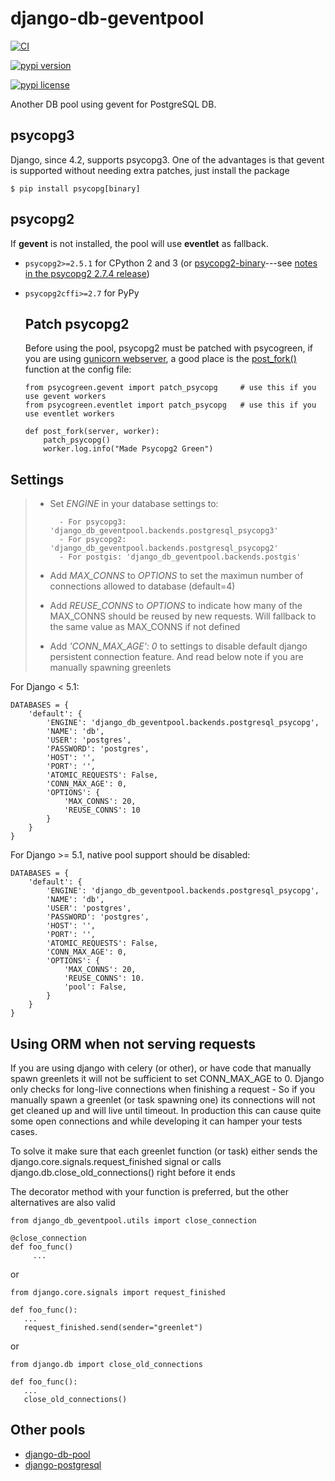 django-db-geventpool
====================

[![CI](https://github.com/jneight/django-db-geventpool/actions/workflows/ci.yml/badge.svg)](https://github.com/jneight/django-db-geventpool/actions/workflows/ci.yml)

[![pypi version](https://img.shields.io/pypi/v/django-db-geventpool.svg)](https://pypi.python.org/pypi/django-db-geventpool)

[![pypi license](http://img.shields.io/pypi/l/django-db-geventpool.svg)](https://pypi.python.org/pypi/django-db-geventpool)

Another DB pool using gevent for PostgreSQL DB.


psycopg3
---------

Django, since 4.2, supports psycopg3. One of the advantages is that gevent is supported without needing extra patches, just install the package

```
$ pip install psycopg[binary]
```


psycopg2
--------

If **gevent** is not installed, the pool will use **eventlet** as fallback.

-   `psycopg2>=2.5.1` for CPython 2 and 3 (or
    [psycopg2-binary](https://pypi.org/project/psycopg2-binary/)---see
    [notes in the psycopg2 2.7.4
    release](http://initd.org/psycopg/articles/2018/02/08/psycopg-274-released/))
-   `psycopg2cffi>=2.7` for PyPy

    Patch psycopg2
    --------------

    Before using the pool, psycopg2 must be patched with psycogreen, if you
    are using [gunicorn webserver](http://www.gunicorn.org/), a good place
    is the
    [post\_fork()](http://docs.gunicorn.org/en/latest/settings.html#post-fork)
    function at the config file:

    ``` {.python}
    from psycogreen.gevent import patch_psycopg     # use this if you use gevent workers
    from psycogreen.eventlet import patch_psycopg   # use this if you use eventlet workers

    def post_fork(server, worker):
        patch_psycopg()
        worker.log.info("Made Psycopg2 Green")
    ```

Settings
--------

> - Set *ENGINE* in your database settings to:
>
>         - For psycopg3: 'django_db_geventpool.backends.postgresql_psycopg3'
>         - For psycopg2: 'django_db_geventpool.backends.postgresql_psycopg2'
>         - For postgis: 'django_db_geventpool.backends.postgis'
>
> -   Add *MAX\_CONNS* to *OPTIONS* to set the maximun number of
>     connections allowed to database (default=4)
>
> -   Add *REUSE\_CONNS* to *OPTIONS* to indicate how many of the
>     MAX\_CONNS should be reused by new requests. Will fallback to the
>     same value as MAX\_CONNS if not defined
>
> -   Add *\'CONN\_MAX\_AGE\': 0* to settings to disable default django
>     persistent connection feature. And read below note if you are
>     manually spawning greenlets

For Django < 5.1:

``` {.python}
DATABASES = {
    'default': {
        'ENGINE': 'django_db_geventpool.backends.postgresql_psycopg',
        'NAME': 'db',
        'USER': 'postgres',
        'PASSWORD': 'postgres',
        'HOST': '',
        'PORT': '',
        'ATOMIC_REQUESTS': False,
        'CONN_MAX_AGE': 0,
        'OPTIONS': {
            'MAX_CONNS': 20,
            'REUSE_CONNS': 10
        }
    }
}
```

For Django >= 5.1, native pool support should be disabled:

``` {.python}
DATABASES = {
    'default': {
        'ENGINE': 'django_db_geventpool.backends.postgresql_psycopg',
        'NAME': 'db',
        'USER': 'postgres',
        'PASSWORD': 'postgres',
        'HOST': '',
        'PORT': '',
        'ATOMIC_REQUESTS': False,
        'CONN_MAX_AGE': 0,
        'OPTIONS': {
            'MAX_CONNS': 20,
            'REUSE_CONNS': 10.
            'pool': False,
        }
    }
}
```

Using ORM when not serving requests
-----------------------------------

If you are using django with celery (or other), or have code that
manually spawn greenlets it will not be sufficient to set CONN\_MAX\_AGE
to 0. Django only checks for long-live connections when finishing a
request - So if you manually spawn a greenlet (or task spawning one) its
connections will not get cleaned up and will live until timeout. In
production this can cause quite some open connections and while
developing it can hamper your tests cases.

To solve it make sure that each greenlet function (or task) either sends
the django.core.signals.request\_finished signal or calls
django.db.close\_old\_connections() right before it ends

The decorator method with your function is preferred, but the other
alternatives are also valid

``` {.python}
from django_db_geventpool.utils import close_connection

@close_connection
def foo_func()
     ...
```

or

``` {.python}
from django.core.signals import request_finished

def foo_func():
   ...
   request_finished.send(sender="greenlet")
```

or

``` {.python}
from django.db import close_old_connections

def foo_func():
   ...
   close_old_connections()
```

Other pools
-----------

-   [django-db-pool](https://github.com/gmcguire/django-db-pool)
-   [django-postgresql](https://github.com/kennethreitz/django-postgrespool)
